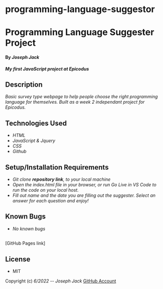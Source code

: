 # programming-language-suggestor
# Programming Language Suggester Project

#### By _**Joseph Jack**_

#### _My first JavaScript project at Epicodus_


## Description

_Basic survey type webpage to help people choose the right programming language for themselves. Built as a week 2 independant project for Epicodus._

## Technologies Used

* _HTML_
* _JavaScript & Jquery_
* _CSS_
* _Github_

## Setup/Installation Requirements

* _Git clone **repository link**, to your local machine_
* _Open the index.html file in your browser, or run Go Live in VS Code to run the code on your local host._
* _Fill out name and the date you are filling out the suggester. Select an answer for each question and enjoy!_

## Known Bugs

* _No known bugs_

##
[GitHub Pages link]
## License
* MIT 

Copyright (c) _6/2022_  -- _Joseph Jack_ [GitHub Account](https://github.com/Josephwjack)